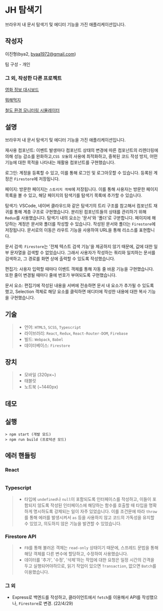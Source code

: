 # JH 탐색기

브라우저 내 문서 탐색기 및 에디터 기능을 가진 애플리케이션입니다.

## 작성자

이진형(bya2, byaa1972@gmail.com)

팀 구성 - 개인

### 그 외, 작성한 다른 프로젝트

[영화 정보 대시보드](https://github.com/bya2/ps-movie-graphs-app)

[뭐해먹지](https://github.com/KNUT-Mohaemookji/mohaemookji-legacy)

[철도 환경 모니터링 시뮬레이터](https://github.com/ord-lab205)


## 설명

브라우저 내 문서 탐색기 및 에디터 기능을 가진 애플리케이션입니다.

재사용 컴포넌트: 이벤트 발생마다 컴포넌트 상태의 변경에 따른 컴포넌트의 리렌더링에 의해 성능 감소를 완화하고,`CSS 모듈`의 사용에 최적화하고, 중복된 코드 작성 방지, 어떤 기능에 대한 목적을 나타내는 재활용 컴포넌트를 구현했습니다.

로그인: 계정을 등록할 수 있고, 이를 통해 로그인 및 로그아웃할 수 있습니다. 등록된 계정은 `Firestore`에 저장됩니다.

페이지: 방문한 페이지는 `스토리지 객체`에 저장됩니다. 이를 통해 사용자는 방문한 페이지 목록을 볼 수 있고, 해당 페이지의 탐색기를 탐색기 목록에 추가할 수 있습니다.

탐색기: VSCode, 네이버 클라우드와 같은 탐색기의 트리 구조를 참고해서 컴포넌트 재귀를 통해 계층 구조로 구현했습니다. 분리된 컴포넌트들의 상태를 관리하기 위해 `Redux`를 사용했습니다. 탐색기 내의 요소는 '문서'와 '폴더'로 구분합니다. 페이지에 해당하는 계정은 문서와 폴더를 작성할 수 있습니다. 작성된 문서와 폴더는 `Firestore`에 저장됩니다. 문서로의 이동은 라우트 기능을 사용하여 URL을 통해 리소스를 표현합니다.

문서 검색: `Firestore`는 '전체 텍스트 검색 기능'을 제공하지 않기 때문에, 값에 대한 일부 문자열을 검색할 수 없었습니다. 그래서 사용자가 작성하는 쿼리와 일치하는 문서를 검색하고, 그 경로를 화면 상에 출력할 수 있도록 작성했습니다.

편집기: 사용자 입력할 때마다 이벤트 객체를 통해 자동 줄 바꿈 기능을 구현했습니다. 또한 줄이 변경될 때마다 줄에 번호가 부여되도록 구현했습니다.

문서 요소: 편집기에 작성된 내용을 서버에 전송하면 문서 내 요소가 추가될 수 있도록 했고, Selection 객체로 해당 요소를 클릭하면 에디터에 작성한 내용에 대한 복사 기능을 구현했습니다.

## 기술

> - 언어: `HTML5`, `SCSS`, `Typescript`
> - 라이브러리: `React`, `Redux`, `React-Router-DOM`, `Firebase`
> - 빌드: `Webpack`, `Babel`
> - 데이터베이스: `Firestore`

## 장치

> - 모바일 (320px~)
> - 태블릿
> - 노트북 (~1440px)

## 데모


## 실행
```
> npm start (개발 모드)
> npm run build (프로덕션 모드)
```

## 에러 핸들링

### React

```
```

### Typescript

> - 타입에 `undefined`나 `null`이 포함되도록 인터페이스를 작성하고, 이들이 포함되지 않도록 작성된 인터페이스에 해당하는 함수를 호출할 때 타입을 명확하게 명시하도록 강제되는 일이 자주 있었습니다. 이를 조건문에 따라 `throw`를 통해 에러를 발생시켜서 `as` 등을 사용하지 않고 코드의 가독성을 유지할 수 있었고, 의도하지 않은 기능을 발견할 수 있었습니다.

### Firestore API

> - `FB`를 통해 불러온 객체는 `read-only` 상태이기 때문에, 스프레드 문법을 통해 해당 객체를 다른 변수에 할당하고, 수정하여 사용했습니다.
> - 데이터를 '추가', '수정', '삭제'하는 작업에 대한 요청은 일정 시간의 간격을 두고 실행되어야하므로, 읽기 작업이 있으면 `Transaction`, 없으면 `Batch`를 이용했습니다.

### 그 외

- Express로 백엔드를 작성하고, 클라이언트에서 `fetch`를 이용해서 API를 작성했으나, `Firestore`로 변경. (22/4/29)